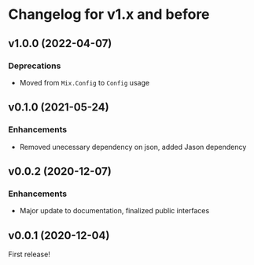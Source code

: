 # Changelog for v1.x and before

## v1.0.0 (2022-04-07)

### Deprecations

  * Moved from `Mix.Config` to `Config` usage

## v0.1.0 (2021-05-24)

### Enhancements

 * Removed unecessary dependency on json, added Jason dependency

## v0.0.2 (2020-12-07)

### Enhancements

 * Major update to documentation, finalized public interfaces

## v0.0.1 (2020-12-04)

First release!

